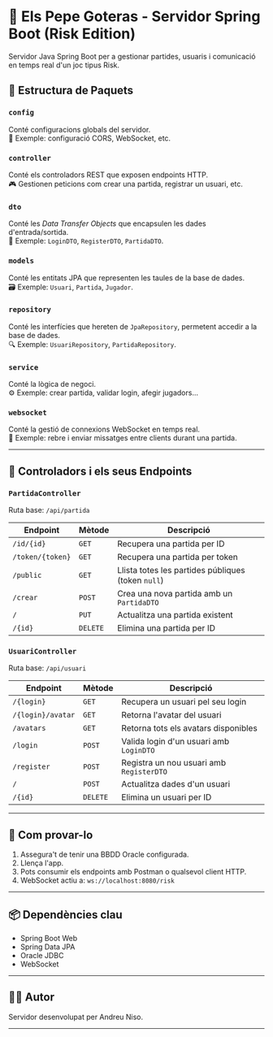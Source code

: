 # 🧠 Els Pepe Goteras - Servidor Spring Boot (Risk Edition)

Servidor Java Spring Boot per a gestionar partides, usuaris i comunicació en temps real d'un joc tipus Risk.

## 📁 Estructura de Paquets

### `config`
Conté configuracions globals del servidor.  
🔧 Exemple: configuració CORS, WebSocket, etc.

### `controller`
Conté els controladors REST que exposen endpoints HTTP.  
🎮 Gestionen peticions com crear una partida, registrar un usuari, etc.

### `dto`
Conté les *Data Transfer Objects* que encapsulen les dades d'entrada/sortida.  
🧳 Exemple: `LoginDTO`, `RegisterDTO`, `PartidaDTO`.

### `models`
Conté les entitats JPA que representen les taules de la base de dades.  
🗃️ Exemple: `Usuari`, `Partida`, `Jugador`.

### `repository`
Conté les interfícies que hereten de `JpaRepository`, permetent accedir a la base de dades.  
🔍 Exemple: `UsuariRepository`, `PartidaRepository`.

### `service`
Conté la lògica de negoci.  
⚙️ Exemple: crear partida, validar login, afegir jugadors...

### `websocket`
Conté la gestió de connexions WebSocket en temps real.  
💬 Exemple: rebre i enviar missatges entre clients durant una partida.

---

## 🎯 Controladors i els seus Endpoints

### `PartidaController`
Ruta base: `/api/partida`

| Endpoint | Mètode | Descripció |
|----------|--------|-------------|
| `/id/{id}` | `GET` | Recupera una partida per ID |
| `/token/{token}` | `GET` | Recupera una partida per token |
| `/public` | `GET` | Llista totes les partides públiques (token `null`) |
| `/crear` | `POST` | Crea una nova partida amb un `PartidaDTO` |
| `/` | `PUT` | Actualitza una partida existent |
| `/{id}` | `DELETE` | Elimina una partida per ID |

### `UsuariController`
Ruta base: `/api/usuari`

| Endpoint | Mètode | Descripció |
|----------|--------|-------------|
| `/{login}` | `GET` | Recupera un usuari pel seu login |
| `/{login}/avatar` | `GET` | Retorna l'avatar del usuari |
| `/avatars` | `GET` | Retorna tots els avatars disponibles |
| `/login` | `POST` | Valida login d'un usuari amb `LoginDTO` |
| `/register` | `POST` | Registra un nou usuari amb `RegisterDTO` |
| `/` | `POST` | Actualitza dades d'un usuari |
| `/{id}` | `DELETE` | Elimina un usuari per ID |

---

## 🧪 Com provar-lo

1. Assegura't de tenir una BBDD Oracle configurada.
2. Llença l'app.
3. Pots consumir els endpoints amb Postman o qualsevol client HTTP.
4. WebSocket actiu a: `ws://localhost:8080/risk`

---

## 📦 Dependències clau

- Spring Boot Web
- Spring Data JPA
- Oracle JDBC
- WebSocket

---

## 👨‍💻 Autor

Servidor desenvolupat per Andreu Niso.

---


